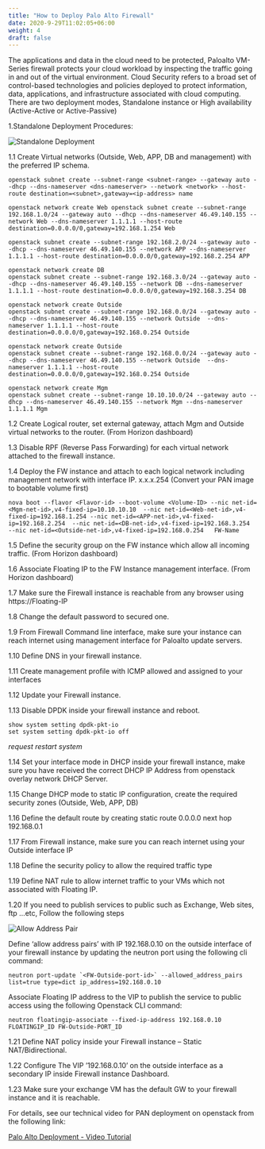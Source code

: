 ```yaml
---
title: "How to Deploy Palo Alto Firewall"
date: 2020-9-29T11:02:05+06:00
weight: 4
draft: false
---
```


The applications and data in the cloud need to be protected, Paloalto VM-Series firewall protects your cloud workload by inspecting the traffic going in and out of the virtual environment. Cloud Security refers to a broad set of control-based technologies and policies deployed to protect information, data, applications, and infrastructure associated with cloud computing.
There are two deployment modes, Standalone instance or High availability (Active-Active or Active-Passive)

1.Standalone Deployment Procedures:

![Standalone Deployment](https://kb.bluvalt.com/uploads/Picture1-fw.png)

1.1 Create Virtual networks (Outside, Web, APP, DB and management) with the preferred IP schema.

```
openstack subnet create --subnet-range <subnet-range> --gateway auto --dhcp --dns-nameserver <dns-nameserver> --network <network> --host-route destination=<subnet>,gateway=<ip-address> name
```

```
openstack network create Web openstack subnet create --subnet-range 192.168.1.0/24 --gateway auto --dhcp --dns-nameserver 46.49.140.155 --network Web --dns-nameserver 1.1.1.1 --host-route destination=0.0.0.0/0,gateway=192.168.1.254 Web
```

```openstack network create APP
openstack subnet create --subnet-range 192.168.2.0/24 --gateway auto --dhcp --dns-nameserver 46.49.140.155 --network APP --dns-nameserver 1.1.1.1 --host-route destination=0.0.0.0/0,gateway=192.168.2.254 APP
```

```
openstack network create DB
openstack subnet create --subnet-range 192.168.3.0/24 --gateway auto --dhcp --dns-nameserver 46.49.140.155 --network DB --dns-nameserver 1.1.1.1 --host-route destination=0.0.0.0/0,gateway=192.168.3.254 DB
```

```
openstack network create Outside
openstack subnet create --subnet-range 192.168.0.0/24 --gateway auto --dhcp --dns-nameserver 46.49.140.155 --network Outside  --dns-nameserver 1.1.1.1 --host-route destination=0.0.0.0/0,gateway=192.168.0.254 Outside
```

```
openstack network create Outside
openstack subnet create --subnet-range 192.168.0.0/24 --gateway auto --dhcp --dns-nameserver 46.49.140.155 --network Outside  --dns-nameserver 1.1.1.1 --host-route destination=0.0.0.0/0,gateway=192.168.0.254 Outside
```

```
openstack network create Mgm
openstack subnet create --subnet-range 10.10.10.0/24 --gateway auto --dhcp --dns-nameserver 46.49.140.155 --network Mgm --dns-nameserver 1.1.1.1 Mgm
```

1.2 Create Logical router, set external gateway, attach Mgm and Outside virtual networks to the router. (From Horizon dashboard)

1.3 Disable RPF (Reverse Pass Forwarding) for each virtual network attached to the firewall instance.

1.4 Deploy the FW instance and attach to each logical network including management network with interface IP. x.x.x.254 (Convert your PAN image to bootable volume first)

```
nova boot --flavor <Flavor-id> --boot-volume <Volume-ID> --nic net-id=<Mgm-net-id>,v4-fixed-ip=10.10.10.10  --nic net-id=<Web-net-id>,v4-fixed-ip=192.168.1.254 --nic net-id=<APP-net-id>,v4-fixed-ip=192.168.2.254  --nic net-id=<DB-net-id>,v4-fixed-ip=192.168.3.254   --nic net-id=<Outside-net-id>,v4-fixed-ip=192.168.0.254   FW-Name
```

1.5 Define the security group on the FW instance which allow all incoming traffic. (From Horizon dashboard)

1.6 Associate Floating IP to the FW Instance management interface. (From Horizon dashboard)

1.7 Make sure the Firewall instance is reachable from any browser using https://Floating-IP

1.8 Change the default password to secured one.

1.9 From Firewall Command line interface, make sure your instance can reach internet using management interface for Paloalto update servers.

1.10 Define DNS in your firewall instance.

1.11 Create management profile with ICMP allowed and assigned to your interfaces

1.12 Update your Firewall instance.

1.13 Disable DPDK inside your firewall instance and reboot.

```
show system setting dpdk-pkt-io
set system setting dpdk-pkt-io off
```

_request restart system_

1.14 Set your interface mode in DHCP inside your firewall instance, make sure you have received the correct DHCP IP Address from openstack overlay network DHCP Server.

1.15 Change DHCP mode to static IP configuration, create the required security zones (Outside, Web, APP, DB)

1.16 Define the default route by creating static route 0.0.0.0 next hop 192.168.0.1

1.17 From Firewall instance, make sure you can reach internet using your Outside interface IP

1.18 Define the security policy to allow the required traffic type

1.19 Define NAT rule to allow internet traffic to your VMs which not associated with Floating IP.

1.20 If you need to publish services to public such as Exchange, Web sites, ftp …etc, Follow the following steps

![Allow Address Pair](https://kb.bluvalt.com/uploads/Picture2-fw2.png)

Define ‘allow address pairs’ with IP 192.168.0.10 on the outside interface of your firewall instance by updating the neutron port using the following cli command:

```
neutron port-update `<FW-Outside-port-id>` --allowed_address_pairs list=true type=dict ip_address=192.168.0.10
```

Associate Floating IP address to the VIP to publish the service to public access using the following Openstack CLI command:

```
neutron floatingip-associate --fixed-ip-address 192.168.0.10 FLOATINGIP_ID FW-Outside-PORT_ID
```

1.21 Define NAT policy inside your Firewall instance – Static NAT/Bidirectional.

1.22 Configure The VIP ’192.168.0.10’ on the outside interface as a secondary IP inside Firewall instance Dashboard.

1.23 Make sure your exchange VM has the default GW to your firewall instance and it is reachable.

For details, see our technical video for PAN deployment on openstack from the following link:

[Palo Alto Deployment - Video Tutorial](https://www.youtube.com/watch?v=e6ydyAj1ai8&feature=youtu.be)
